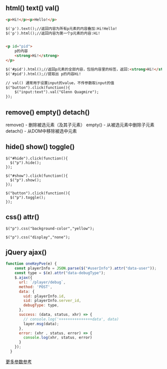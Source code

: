 ## html() text() val()
```html
<p>Hi!</p><p>Hello!</p>

$('p').text();//返回内容为所有p元素的内容叠加:Hi!Hello!
$('p').html();//返回内容为第一个p元素的内容:Hi!


<p id="pid">
	p的内容
    <strong>Hi!</strong>
</p>

$('#pid').html();//返回p元素的全部内容，包括内容里的标签，返回:<strong>Hi!</strong>
$('#pid').html();//提取出 p的内容Hi!

// val() 通常用于设置input的value，不传参数取input的值
$("button").click(function(){
    $("input:text").val("Glenn Quagmire");
});
```

## remove() empty() detach()
remove() - 删除被选元素（及其子元素）
empty() - 从被选元素中删除子元素
detach() - 从DOM中移除被选中元素

## hide() show() toggle()
```
$("#hide").click(function(){
  $("p").hide();
});
 
$("#show").click(function(){
  $("p").show();
});

$("button").click(function(){
  $("p").toggle();
});
```

## css() attr()
```
$("p").css("background-color","yellow");

$("p").css("display","none");
```

## jQuery ajax()
```js
function oneKeyPve(e) {
    const playerInfo = JSON.parse($("#userInfo").attr("data-user"));
    const type = $(e).attr("data-debugType");
    $.ajax({
      url: `/player/debug`,
      method: 'POST',
      data: {
        uid: playerInfo.id,
        sid: playerInfo.server_id,
        debugType: type,
      },
      success: (data, status, xhr) => {
        // console.log('+++++++++++++++data', data)
        layer.msg(data);
      },
      error: (xhr , status, error) => {
        console.log(xhr, status, error)
      }
    });
  }
```
[更多参数参考](https://www.w3schools.com/jquery/ajax_ajax.asp)
